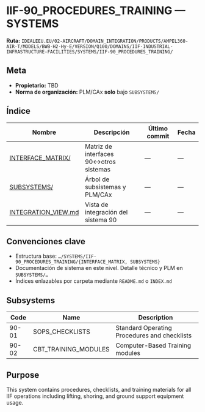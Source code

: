 # IIF-90_PROCEDURES_TRAINING — SYSTEMS

**Ruta:** `IDEALEEU.EU/02-AIRCRAFT/DOMAIN_INTEGRATION/PRODUCTS/AMPEL360-AIR-T/MODELS/BWB-H2-Hy-E/VERSION/Q100/DOMAINS/IIF-INDUSTRIAL-INFRASTRUCTURE-FACILITIES/SYSTEMS/IIF-90_PROCEDURES_TRAINING/`

## Meta
- **Propietario:** TBD
- **Norma de organización:** PLM/CAx **solo** bajo `SUBSYSTEMS/`

## Índice
| Nombre | Descripción | Último commit | Fecha |
|---|---|---|---|
| [INTERFACE_MATRIX/](./INTERFACE_MATRIX/) | Matriz de interfaces 90↔otros sistemas | — | — |
| [SUBSYSTEMS/](./SUBSYSTEMS/) | Árbol de subsistemas y PLM/CAx | — | — |
| [INTEGRATION_VIEW.md](./INTEGRATION_VIEW.md) | Vista de integración del sistema 90 | — | — |

## Convenciones clave
- Estructura base: `…/SYSTEMS/IIF-90_PROCEDURES_TRAINING/{INTERFACE_MATRIX, SUBSYSTEMS}`
- Documentación de sistema en este nivel. Detalle técnico y PLM en `SUBSYSTEMS/…`
- Índices enlazables por carpeta mediante `README.md` o `INDEX.md`

## Subsystems

| Code | Name | Description |
|------|------|-------------|
| 90-01 | SOPS_CHECKLISTS | Standard Operating Procedures and checklists |
| 90-02 | CBT_TRAINING_MODULES | Computer-Based Training modules |

## Purpose

This system contains procedures, checklists, and training materials for all IIF operations including lifting, shoring, and ground support equipment usage.

